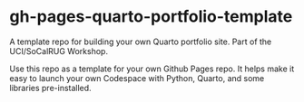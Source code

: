 # gh-pages-quarto-portfolio-template

A template repo for building your own Quarto portfolio site. Part of the UCI/SoCalRUG Workshop.

Use this repo as a template for your own Github Pages repo. It helps make it easy to launch your
own Codespace with Python, Quarto, and some libraries pre-installed.